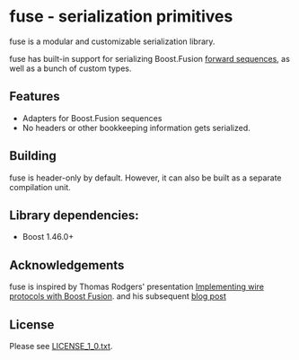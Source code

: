 # fuse - serialization primitives

fuse is a modular and customizable serialization library.

fuse has built-in support for serializing
Boost.Fusion [forward sequences](http://www.boost.org/doc/libs/release/libs/fusion/doc/html/fusion/sequence/concepts/forward_sequence.html),
as well as a bunch of custom types.

## Features

* Adapters for Boost.Fusion sequences
* No headers or other bookkeeping information gets serialized.

## Building

fuse is header-only by default.
However, it can also be built as a separate compilation unit.

## Library dependencies:

* Boost 1.46.0+

## Acknowledgements

fuse is inspired by Thomas Rodgers' presentation
[Implementing wire protocols with Boost Fusion](https://github.com/CppCon/CppCon2014/tree/master/Presentations/Implementing%20wire%20protocols%20with%20Boost%20Fusion).
and his subsequent [blog post](http://rodgert.github.io/2014/09/09/type-driven-wire-protocols-with-boost-fusion-pt1)

## License

Please see [LICENSE_1_0.txt](LICENSE_1_0.txt).
